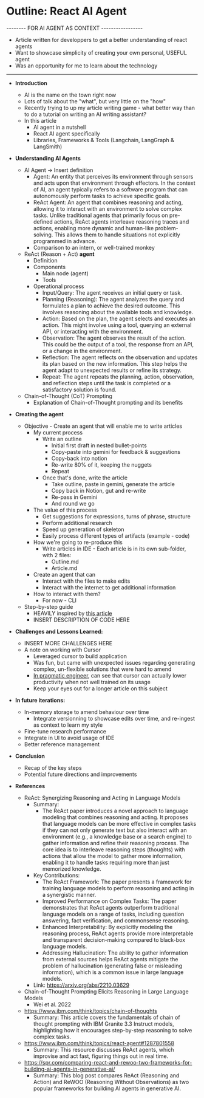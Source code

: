 # Outline: React AI Agent

-------- FOR AI AGENT AS CONTEXT -----------------
- Article written for developpers to get a better understanding of react agents
- Want to showcase simplicity of creating your own personal, USEFUL agent
- Was an opportunity for me to learn about the technology
--------------------------------------------------

*   **Introduction**
    *   AI is the name on the town right now
    *   Lots of talk about the "what", but very little on the "how"
    *   Recently trying to up my article writing game - what better way than to do a tutorial on writing an AI writing assistant?
    *   In this article
        *   AI agent in a nutshell
        *   React AI agent specifically
        *   Libraries, Frameworks & Tools (Langchain, LangGraph & LangSmith)

*   **Understanding AI Agents**
    *   AI Agent -> Insert definition
        *   Agent: An entity that perceives its environment through sensors and acts upon that environment through effectors. In the context of AI, an agent typically refers to a software program that can autonomously perform tasks to achieve specific goals.
        *   ReAct Agent: An agent that combines reasoning and acting, allowing it to interact with an environment to solve complex tasks. Unlike traditional agents that primarily focus on pre-defined actions, ReAct agents interleave reasoning traces and actions, enabling more dynamic and human-like problem-solving. This allows them to handle situations not explicitly programmed in advance.
        *   Comparison to an intern, or well-trained monkey
    *   ReAct (Reason + Act) **agent**
        *   Definition
        *   Components
            *   Main node (agent)
            *   Tools
        *   Operational process
            *   Input/Query: The agent receives an initial query or task.
            *   Planning (Reasoning): The agent analyzes the query and formulates a plan to achieve the desired outcome. This involves reasoning about the available tools and knowledge.
            *   Action: Based on the plan, the agent selects and executes an action. This might involve using a tool, querying an external API, or interacting with the environment.
            *   Observation: The agent observes the result of the action. This could be the output of a tool, the response from an API, or a change in the environment.
            *   Reflection: The agent reflects on the observation and updates its plan based on the new information. This step helps the agent adapt to unexpected results or refine its strategy.
            *   Repeat: The agent repeats the planning, action, observation, and reflection steps until the task is completed or a satisfactory solution is found.
    *   Chain-of-Thought (CoT) Prompting
        *   Explanation of Chain-of-Thought prompting and its benefits

* **Creating the agent**
  * Objective - Create an agent that will enable me to write articles
    * My current process
      * Write an outline
        * Initial first draft in nested bullet-points
        * Copy-paste into gemini for feedback & suggestions
        * Copy-back into notion
        * Re-write 80% of it, keeping the nuggets
        * Repeat
      * Once that's done, write the article
        * Take outline, paste in gemini, generate the article
        * Copy back in Notion, gut and re-write
        * Re-pass in Gemini
        * And round we go
    * The value of this process
      * Get suggestions for expressions, turns of phrase, structure
      * Perform additional research
      * Speed up generation of skeleton
      * Easily process different types of artifacts (example - code)
    * How we're going to re-produce this
      * Write articles in IDE - Each article is in its own sub-folder, with 2 files:
        *  Outline.md
        *  Article.md
     *  Create an agent that can
        *  Interact with the files to make edits
        *  Interact with the internet to get additional information
     *  How to interact with them?
        *  For now - CLI
  *  Step-by-step guide
     *  HEAVILY inspired by [this article](https://langchain-ai.github.io/langgraph/agents/agents/)
     *  INSERT DESCRIPTION OF CODE HERE

*   **Challenges and Lessons Learned:**
    * INSERT MORE CHALLENGES HERE
    * A note on working with Cursor
      * Leveraged cursor to build application
      * Was fun, but came with unexpected issues regarding generating complex, un-flexible solutions that were hard to amend
      * [In pragmatic engineer](https://newsletter.pragmaticengineer.com/p/cursor-makes-developers-less-effective), can see that cursor can actually lower productivity when not well trained on its usage
      * Keep your eyes out for a longer article on this subject

*   **In future iterations:**
    *   In-memory storage to amend behaviour over time
        *   Integrate versionning to showcase edits over time, and re-ingest as context to learn my style
    *   Fine-tune research performance
    *   Integrate in UI to avoid usage of IDE
    *   Better reference management



*   **Conclusion**
    *   Recap of the key steps
    *   Potential future directions and improvements




* **References**
  *   ReAct: Synergizing Reasoning and Acting in Language Models
        *   Summary:
            *   The ReAct paper introduces a novel approach to language modeling that combines reasoning and acting. It proposes that language models can be more effective in complex tasks if they can not only generate text but also interact with an environment (e.g., a knowledge base or a search engine) to gather information and refine their reasoning process. The core idea is to interleave reasoning steps (thoughts) with actions that allow the model to gather more information, enabling it to handle tasks requiring more than just memorized knowledge.
        *   Key Contributions:
            *   The ReAct Framework: The paper presents a framework for training language models to perform reasoning and acting in a synergistic manner.
            *   Improved Performance on Complex Tasks: The paper demonstrates that ReAct agents outperform traditional language models on a range of tasks, including question answering, fact verification, and commonsense reasoning.
            *   Enhanced Interpretability: By explicitly modeling the reasoning process, ReAct agents provide more interpretable and transparent decision-making compared to black-box language models.
            *   Addressing Hallucination: The ability to gather information from external sources helps ReAct agents mitigate the problem of hallucination (generating false or misleading information), which is a common issue in large language models.
        *   Link: https://arxiv.org/abs/2210.03629
  *   Chain-of-Thought Prompting Elicits Reasoning in Large Language Models
        *   Wei et al. 2022
  *  https://www.ibm.com/think/topics/chain-of-thoughts
        *   Summary: This article covers the fundamentals of chain of thought prompting with IBM Granite 3.3 Instruct models, highlighting how it encourages step-by-step reasoning to solve complex tasks.
  *  https://www.ibm.com/think/topics/react-agent#1287801558
        *   Summary: This resource discusses ReAct agents, which improvise and act fast, figuring things out in real time.
  *  https://spr.com/comparing-react-and-rewoo-two-frameworks-for-building-ai-agents-in-generative-ai/
        *   Summary: This blog post compares ReAct (Reasoning and Action) and ReWOO (Reasoning Without Observations) as two popular frameworks for building AI agents in generative AI.